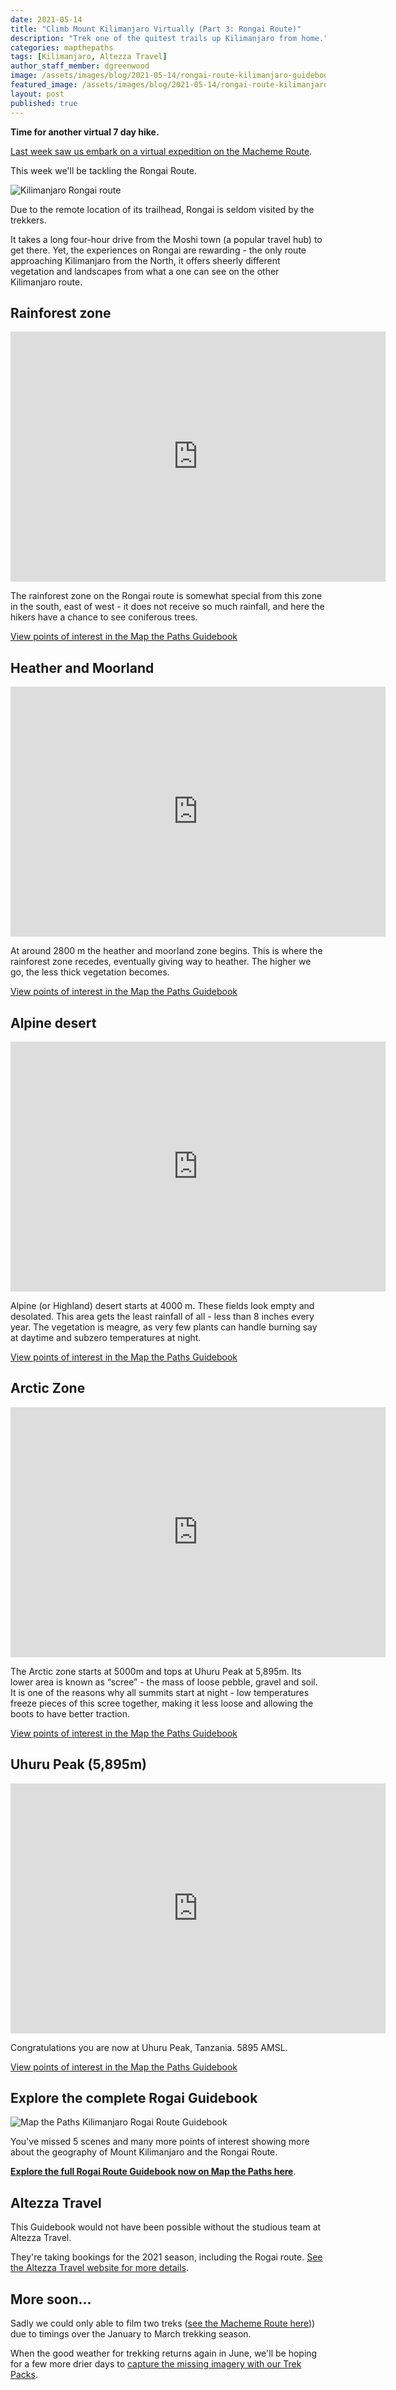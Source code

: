 ```yaml
---
date: 2021-05-14
title: "Climb Mount Kilimanjaro Virtually (Part 3: Rongai Route)"
description: "Trek one of the quitest trails up Kilimanjaro from home."
categories: mapthepaths
tags: [Kilimanjaro, Altezza Travel]
author_staff_member: dgreenwood
image: /assets/images/blog/2021-05-14/rongai-route-kilimanjaro-guidebook-meta.jpeg
featured_image: /assets/images/blog/2021-05-14/rongai-route-kilimanjaro-guidebook-sm.jpeg
layout: post
published: true
---
```


**Time for another virtual 7 day hike.**

[Last week saw us embark on a virtual expedition on the Macheme Route](/blog/2021/climbing-kilimanjaro-part-2-macheme).

This week we'll be tackling the Rongai Route.

<img class="img-fluid" src="/assets/images/blog/2021-05-14/rongai-route-kilimanjaro.jpeg" alt="Kilimanjaro Rongai route" title="Kilimanjaro Rongai route" />

Due to the remote location of its trailhead, Rongai is seldom visited by the trekkers.

It takes a long four-hour drive from the Moshi town (a popular travel hub) to get there. Yet, the experiences on Rongai are rewarding - the only route approaching Kilimanjaro from the North, it offers sheerly different vegetation and landscapes from what a one can see on the other Kilimanjaro route.

## Rainforest zone

<iframe width="600" height="400" allowfullscreen style="border-style:none;" src="https://www.trekview.org/trekviewer.htm#panorama=https://www.trekview.org/assets/images/blog/2021-05-14/rainforest.jpeg&amp;autoLoad=true"></iframe>

The rainforest zone on the Rongai route is somewhat special from this zone in the south, east of west - it does not receive so much rainfall, and here the hikers have a chance to see coniferous trees.

[View points of interest in the Map the Paths Guidebook](https://www.mapthepaths.com/guidebook/1d8221a5-20f1-4b8d-ad2d-cd69604d70d2/scene/?image_key=bWMjR9RLwe7bTM1z2AuS5A)

## Heather and Moorland 

<iframe width="600" height="400" allowfullscreen style="border-style:none;" src="https://www.trekview.org/trekviewer.htm#panorama=https://www.trekview.org/assets/images/blog/2021-05-14/moorland.jpg&amp;autoLoad=true"></iframe>

At around 2800 m the heather and moorland zone begins. This is where the rainforest zone recedes, eventually giving way to heather. The higher we go, the less thick vegetation becomes.

[View points of interest in the Map the Paths Guidebook](https://www.mapthepaths.com/guidebook/1d8221a5-20f1-4b8d-ad2d-cd69604d70d2/detail/?image_key=m5R6J6c1OOBy3sSEVRT2sQ)

## Alpine desert 

<iframe width="600" height="400" allowfullscreen style="border-style:none;" src="https://www.trekview.org/trekviewer.htm#panorama=https://www.trekview.org/assets/images/blog/2021-05-14/alpine.jpg&amp;autoLoad=true"></iframe>

Alpine (or Highland) desert starts at 4000 m. These fields look empty and desolated. This area gets the least rainfall of all - less than 8 inches every year. The vegetation is meagre, as very few plants can handle burning say at daytime and subzero temperatures at night.

[View points of interest in the Map the Paths Guidebook](https://www.mapthepaths.com/guidebook/1d8221a5-20f1-4b8d-ad2d-cd69604d70d2/scene/?image_key=ZCpmzEEdrGTbVmXzfTpdTR)

## Arctic Zone

<iframe width="600" height="400" allowfullscreen style="border-style:none;" src="https://www.trekview.org/trekviewer.htm#panorama=https://www.trekview.org/assets/images/blog/2021-05-14/arctic-zone.jpeg&amp;autoLoad=true"></iframe>

The Arctic zone starts at 5000m and tops at Uhuru Peak at 5,895m. Its lower area is known as “scree” - the mass of loose pebble, gravel and soil. It is one of the reasons why all summits start at night - low temperatures freeze pieces of this scree together, making it less loose and allowing the boots to have better traction.

[View points of interest in the Map the Paths Guidebook](https://www.mapthepaths.com/guidebook/1d8221a5-20f1-4b8d-ad2d-cd69604d70d2/scene/?image_key=EYWw0gC3SJtOOPw5ezWpMF)

## Uhuru Peak (5,895m)

<iframe width="600" height="400" allowfullscreen style="border-style:none;" src="https://www.trekview.org/trekviewer.htm#panorama=https://www.trekview.org/assets/images/blog/2021-05-14/kili-uhuru-peak.jpeg&amp;autoLoad=true"></iframe>

Congratulations you are now at Uhuru Peak, Tanzania. 5895 AMSL.

[View points of interest in the Map the Paths Guidebook](https://www.mapthepaths.com/guidebook/6e613819-fe76-4516-8ac3-508ff0591cf7/detail/?image_key=lyi8NGDt2yZs4qLmUd7Hzq)

## Explore the complete Rogai Guidebook

<img class="img-fluid" src="/assets/images/blog/2021-05-14/rongai-route-kilimanjaro-guidebook-sm.jpeg" alt="Map the Paths Kilimanjaro Rogai Route Guidebook" title="Map the Paths Kilimanjaro Rogai Route Guidebook" />

You've missed 5 scenes and many more points of interest showing more about the geography of Mount Kilimanjaro and the Rongai Route.

[**Explore the full Rogai Route Guidebook now on Map the Paths here**](
https://www.mapthepaths.com/guidebook/1d8221a5-20f1-4b8d-ad2d-cd69604d70d2/detail/).

## Altezza Travel

This Guidebook would not have been possible without the studious team at Altezza Travel.

They're taking bookings for the 2021 season, including the Rogai route. [See the Altezza Travel website for more details](https://en.altezza.travel/).

## More soon...

Sadly we could only able to film two treks ([see the Macheme Route here](/blog/2021/climbing-kilimanjaro-part-2-macheme))) due to timings over the January to March trekking season. 

When the good weather for trekking returns again in June, we'll be hoping for a few more drier days to [capture the missing imagery with our Trek Packs](/trek-pack).